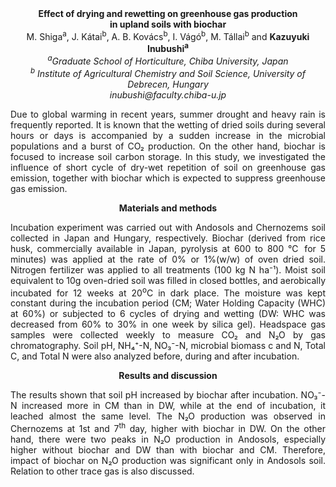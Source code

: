 <center><strong>Effect of drying and rewetting on greenhouse gas production</strong>

<center><strong>in upland soils with biochar</strong>

<center>M. Shiga<sup>a</sup>, J. Kátai<sup>b</sup>, A. B. Kovács<sup>b</sup>, I. Vágó<sup>b</sup>, M. Tállai<sup>b</sup> and <strong>Kazuyuki Inubushi<sup>a</sup></strong>

<center><i><sup>a</sup>Graduate School of Horticulture, Chiba University, Japan</i>

<center><i><sup>b</sup> Institute of Agricultural Chemistry and Soil Science, University of
Debrecen, Hungary</i>

<center><i>inubushi@faculty.chiba-u.jp</i>

<p style=text-align:justify>Due to global warming in recent years, summer drought and heavy rain is
frequently reported. It is known that the wetting of dried soils during
several hours or days is accompanied by a sudden increase in the
microbial populations and a burst of CO₂ production. On the other hand,
biochar is focused to increase soil carbon storage. In this study, we
investigated the influence of short cycle of dry-wet repetition of soil
on greenhouse gas emission, together with biochar which is expected to
suppress greenhouse gas emission.

<center><strong>Materials and methods</strong>

<p style=text-align:justify>Incubation experiment was carried out with Andosols and Chernozems soil
collected in Japan and Hungary, respectively. Biochar (derived from rice
husk, commercially available in Japan, pyrolysis at 600 to 800 ℃ for 5
minutes) was applied at the rate of 0% or 1%(w/w) of oven dried soil.
Nitrogen fertilizer was applied to all treatments (100 kg N ha⁻¹). Moist
soil equivalent to 10g oven-dried soil was filled in closed bottles, and
aerobically incubated for 12 weeks at 20<sup>o</sup>C in dark place. The moisture
was kept constant during the incubation period (CM; Water Holding
Capacity (WHC) at 60%) or subjected to 6 cycles of drying and wetting
(DW: WHC was decreased from 60% to 30% in one week by silica gel).
Headspace gas samples were collected weekly to measure CO₂ and N₂O by
gas chromatography. Soil pH, NH₄⁺-N, NO₃⁻-N, microbial biomass c and N,
Total C, and Total N were also analyzed before, during and after
incubation.

<center><strong>Results and discussion</strong>

<p style=text-align:justify>The results shown that soil pH increased by biochar after incubation.
NO₃⁻-N increased more in CM than in DW, while at the end of incubation,
it leached almost the same level. The N₂O production was observed in
Chernozems at 1st and 7<sup>th</sup> day, higher with biochar in DW. On the other
hand, there were two peaks in N₂O production in Andosols, especially
higher without biochar and DW than with biochar and CM. Therefore,
impact of biochar on N₂O production was significant only in Andosols
soil. Relation to other trace gas is also discussed.

